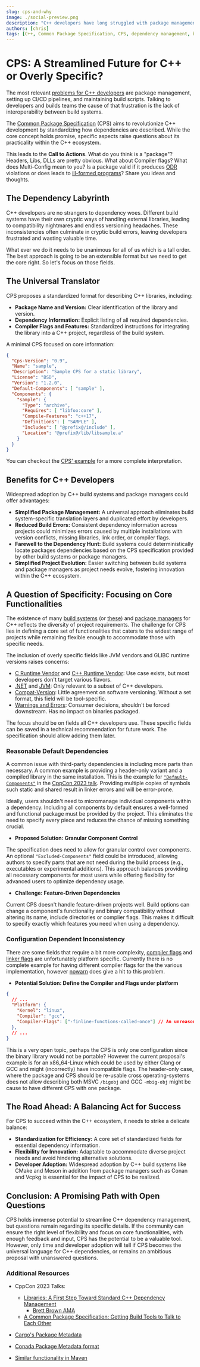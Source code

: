 ```yaml
---
slug: cps-and-why
image: ./social-preview.png
description: "C++ developers have long struggled with package management and battling cryptic build systems. The Common Package Specification (CPS) aims to be a game-changer, offering a standardized way to describe dependencies. But is it a silver bullet or an overly ambitious proposal? This blog explores CPS, its potential benefits, and the questions it raises."
authors: [chris]
tags: [C++, Common Package Specification, CPS, dependency management, build systems, package managers, standardization, flexibility]
---
```


# CPS: A Streamlined Future for C++ or Overly Specific?

The most relevant [problems for C++ developers](https://isocpp.org/files/papers/CppDevSurvey-2023-summary.pdf) are package management, setting up CI/CD pipelines, and maintaining build scripts. Talking to developers and builds teams the cause of that frustration is the lack of interoperability between build systems.

The [Common Package Specification](https://cps-org.github.io/cps/index.html) (CPS) aims to revolutionize C++ development by standardizing how dependencies are described. While the core concept holds promise, specific aspects raise questions about its practicality within the C++ ecosystem.

<!--truncate-->

This leads to the **Call to Actions**. What do you think is a "package"? Headers, Libs, DLLs are pretty obvious. What about Compiler flags? What does Multi-Config mean to you? Is a package valid if it produces [ODR](https://en.cppreference.com/w/cpp/language/definition) violations or does leads to [ill-formed programs](https://wiki.sei.cmu.edu/confluence/display/cplusplus/AA.+Bibliography#AA.Bibliography-ISO/IEC14882-2014)? Share you ideas and thoughts.

## The Dependency Labyrinth

C++ developers are no strangers to dependency woes. Different build systems have their own cryptic ways of handling external libraries, leading to compatibility nightmares and endless versioning headaches. These inconsistencies often culminate in cryptic build errors, leaving developers frustrated and wasting valuable time.

What ever we do it needs to be unanimous for all of us which is a tall order. The best approach is going to be an extensible format but we need to get the core right. So let's focus on those fields.

## The Universal Translator

CPS proposes a standardized format for describing C++ libraries, including:

* **Package Name and Version:** Clear identification of the library and version.
* **Dependency Information:** Explicit listing of all required dependencies.
* **Compiler Flags and Features:** Standardized instructions for integrating the library into a C++ project, regardless of the build system.

A minimal CPS focused on core information:

```json
{
  "Cps-Version": "0.9",
  "Name": "sample",
  "Description": "Sample CPS for a static library",
  "License": "BSD",
  "Version": "1.2.0",
  "Default-Components": [ "sample" ],
  "Components": {
    "sample": {
      "Type": "archive",
      "Requires": [ "libfoo:core" ],
      "Compile-Features": "c++17",
      "Definitions": [ "SAMPLE" ],
      "Includes": [ "@prefix@/include" ],
      "Location": "@prefix@/lib/libsample.a"
    }
  }
}
```

You can checkout the [CPS' example](https://cps-org.github.io/cps/sample.html) for a more complete interpretation.

## Benefits for C++ Developers

Widespread adoption by C++ build systems and package managers could offer advantages:

* **Simplified Package Management:** A universal approach eliminates build system-specific  translation layers and duplicated effort by developers.
* **Reduced Build Errors:** Consistent dependency information across projects could minimizes errors caused by multiple installations with version conflicts, missing libraries, link order, or compiler flags.
* **Farewell to the Dependency Hunt:** Build systems could deterministically locate packages dependencies based on the CPS specification provided by other build systems or package managers.
* **Simplified Project Evolution:**  Easier switching between build systems and package managers as project needs evolve, fostering innovation within the C++ ecosystem.

## A Question of Specificity: Focusing on Core Functionalities

The existence of many [build systems](https://julienjorge.medium.com/an-overview-of-build-systems-mostly-for-c-projects-ac9931494444) (or [these](https://hackingcpp.com/cpp/tools/build_systems.html)) and [package managers](./pkg-mngr-roundup) for C++ reflects the
diversity of project requirements. The challenge for CPS lies in defining a core set of functionalities that caters to the widest range of projects while remaining flexible enough to accommodate those with specific needs.

The inclusion of overly specific fields like JVM vendors and GLIBC runtime versions raises concerns:

* [C Runtime Vendor](https://cps-org.github.io/cps/schema.html#c-runtime-vendor) and [C++ Runtime Vendor](https://cps-org.github.io/cps/schema.html#cpp-runtime-vendor): Use case exists, but most developers don't target various flavors.
* [.NET](https://cps-org.github.io/cps/schema.html#clr-vendor) and [JVM](https://cps-org.github.io/cps/schema.html#jvm-vendor): Only relevant to a subset of C++ developers.
* [Compat-Version](https://cps-org.github.io/cps/schema.html#compat-version): Little agreement on software versioning. Without a set format, this field will be tool-specific.
* [Warnings and Errors](https://cps-org.github.io/cps/features.html#nowarn): Consumer decisions, shouldn't be forced downstream. Has no impact on binaries packaged.

The focus should be on fields all C++ developers use. These specific fields can be saved in a technical recommendation for future work. The specification should allow adding them later.

### Reasonable Default Dependencies

A common issue with third-party dependencies is including more parts than necessary. A common example is providing a header-only variant and a compiled library in the same installation. This is the example for [`"Default-Components"`](https://cps-org.github.io/cps/schema.html#default-components) in the [CppCon 2023 talk](#additional-resources). Providing multiple copies of symbols such static and shared result in linker errors and will be error-prone.

Ideally, users shouldn't need to micromanage individual components within a dependency. Including all components by default ensures a well-formed and functional package must be provided by the project. This eliminates the need to specify every piece and reduces the chance of missing something crucial.

* **Proposed Solution: Granular Component Control**

The specification does need to allow for granular control over components. An optional `"Excluded-Components"` field could be introduced, allowing authors to specify parts that are not need during the build process (e.g., executables or experimental additions). This approach balances providing all necessary components for most users while offering flexibility for advanced users to optimize dependency usage.

* **Challenge: Feature-Driven Dependencies**

Current CPS doesn't handle feature-driven projects well. Build options can change a component's functionality and binary compatibility without altering its name, include directories or complier flags. This makes it difficult to specify exactly which features you need when using a dependency.

### Configuration Dependent Inconsistency

There are some fields that require a bit more complexity, [compiler flags](https://cps-org.github.io/cps/schema.html#compile-flags) and [linker flags](https://cps-org.github.io/cps/schema.html#link-flags) are unfortunately platform specific. Currently there is no complete example for having different compiler flags for the the various implementation, however [nowarn](https://cps-org.github.io/cps/features.html#nowarn) does give a hit to this problem.

* **Potential Solution: Define the Compiler and Flags under platform**

```json
{
  // ...
  "Platform": {
    "Kernel": "linux",
    "Compiler": "gcc",
    "Compiler-Flags": ["-finline-functions-called-once"] // An unreasonable flag to force on downstream consumers?
  },
  // ...
}
```

This is a very open topic, perhaps the CPS is only one configuration since the binary library would not be portable? However the current proposal's example is for an x86_64-Linux which could be used by either Clang or GCC and might (incorrectly) have incompatible flags. The header-only case, where the package and CPS should be re-usable cross operating-systems does not allow describing both MSVC `/bigobj` and GCC `-mbig-obj` might be cause to have different CPS with one package.

## The Road Ahead: A Balancing Act for Success

For CPS to succeed within the C++ ecosystem, it needs to strike a delicate balance:

* **Standardization for Efficiency:** A core set of standardized fields for essential dependency information.
* **Flexibility for Innovation:** Adaptable to accommodate diverse project needs and avoid hindering alternative solutions.
* **Developer Adoption:** Widespread adoption by C++ build systems like CMake and Meson in addition from package managers such as Conan and Vcpkg is essential for the impact of CPS to be realized.

## Conclusion: A Promising Path with Open Questions

CPS holds immense potential to streamline C++ dependency management, but questions remain regarding its specific details.  If the community can ensure the right level of flexibility and focus on core functionalities, with enough feedback and input, CPS has the potential to be a valuable tool.  However, only time and developer adoption will tell if CPS becomes the universal language for C++ dependencies, or remains an ambitious proposal with unanswered questions.

### Additional Resources

* CppCon 2023 Talks:
  * [Libraries: A First Step Toward Standard C++ Dependency Management](https://www.youtube.com/playlist?list=PLHTh1InhhwT6c2JNtUiJkaH8YRqzhU7Ag)
    * [Brett Brown AMA](https://www.reddit.com/r/cpp/comments/171mtjk/libraries_a_first_step_toward_standard_c/)
  * [A Common Package Specification: Getting Build Tools to Talk to Each Other](https://www.youtube.com/watch?v=ZTjG8fy6Bek)

* [Cargo's Package Metadata](https://doc.rust-lang.org/cargo/commands/cargo-metadata.html)
* [Conada Package Metadata format](https://conda.io/projects/conda-build/en/latest/resources/package-spec.html#package-metadata)

* [Similar functionality in Maven](https://maven.apache.org/archetype/maven-archetype-plugin/specification/archetype-metadata.html)

